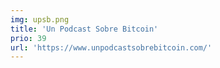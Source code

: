 ```yaml
---
img: upsb.png
title: 'Un Podcast Sobre Bitcoin'
prio: 39
url: 'https://www.unpodcastsobrebitcoin.com/'
---
```















